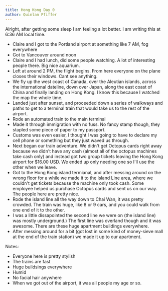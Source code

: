 ```yaml
---
title: Hong Kong Day 0
author: Quinlan Pfiffer
---
```

Alright, after getting some sleep I am feeling a lot better. I am writing this
at 6:36 AM local time.

* Claire and I got to the Portland airport at something like 7 AM, fog everywhere
* Got to Vancouver around noon
* Claire and I had lunch, did some people watching. A lot of interesting people
  there. Big nice aquarium.
* Left at around 2 PM, the flight begins. From here everyone on the plane closes
  their windows. Cant see anything.
* We fly up the west coast of Canada, over the Aleutian islands, across the
  international dateline, down over Japan, along the east coast of China and
  finally landing on Hong Kong. I know this because I watched the map the whole
  time.
* Landed just after sunset, and proceeded down a series of walkways and paths to
  get to a terminal train that would take us to the rest of the airport.
* Rode an automated train to the main terminal
* Made it through immigration with no fuss. No fancy stamp though, they stapled
  some piece of paper to my passport.
* Customs was even easier, I thought I was going to have to declare my cell
  phone or something but they just waved us through.
* Next began our train adventure. We didn't get Octopus cards right away because
  we didn't have any cash (almost all of the octopus machines take cash only)
and instead got two group tickets leaving the Hong Kong airport for  $16.00 USD.
We ended up only needing one so I'll use the other when we leave.
* Got to the Hong Kong island termianal, and after messing around on the wrong
  floor for a while we made it to the Island Line area, where we couldn't get
tickets because the machine only took cash. Some employee helped us purchase
Octopus cards and sent us on our way. The people here are pretty nice.
* Rode the island line all the way down to Chai Wan, it was pretty crowded. The
  train was huge, like 8 or 9 cars, and you could walk from one end of it to the
other.
* I was a little dissapointed the second line we were on (the island line) was
  mostly underground.) The first line was overland though and it was awesome.
There are these huge apartment buildings everywhere.
* After messing around for a bit (got lost in some kind of money-sieve mall at
  the end of the train station) we made it up to our apartment.

Notes:

* Everyone here is pretty stylish
* The trains are fast
* Huge buildsings everywhere
* Humid
* No facial hair anywhere
* When we got out of the airport, it was all people my age or so.
